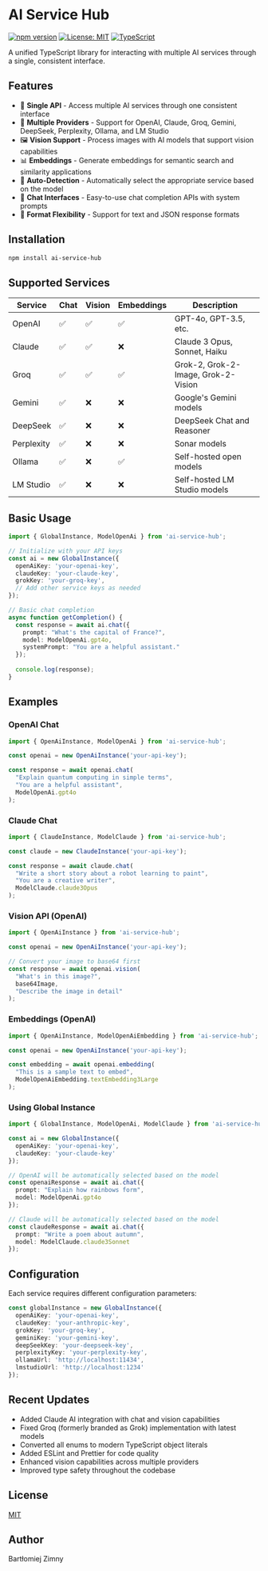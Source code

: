 # AI Service Hub

[![npm version](https://img.shields.io/npm/v/ai-service-hub.svg)](https://www.npmjs.com/package/ai-service-hub)
[![License: MIT](https://img.shields.io/badge/License-MIT-yellow.svg)](https://opensource.org/licenses/MIT)
[![TypeScript](https://img.shields.io/badge/TypeScript-5.1.3-blue)](https://www.typescriptlang.org/)

A unified TypeScript library for interacting with multiple AI services through a single, consistent interface.

## Features

- 🚀 **Single API** - Access multiple AI services through one consistent interface
- 🔌 **Multiple Providers** - Support for OpenAI, Claude, Groq, Gemini, DeepSeek, Perplexity, Ollama, and LM Studio
- 🖼️ **Vision Support** - Process images with AI models that support vision capabilities
- 📊 **Embeddings** - Generate embeddings for semantic search and similarity applications
- 🔄 **Auto-Detection** - Automatically select the appropriate service based on the model
- 💬 **Chat Interfaces** - Easy-to-use chat completion APIs with system prompts
- 📝 **Format Flexibility** - Support for text and JSON response formats

## Installation

```bash
npm install ai-service-hub
```

## Supported Services

| Service    | Chat | Vision | Embeddings | Description                              |
|------------|------|--------|------------|------------------------------------------|
| OpenAI     | ✅   | ✅     | ✅         | GPT-4o, GPT-3.5, etc.                    |
| Claude     | ✅   | ✅     | ❌         | Claude 3 Opus, Sonnet, Haiku             |
| Groq       | ✅   | ✅     | ✅         | Grok-2, Grok-2-Image, Grok-2-Vision      |
| Gemini     | ✅   | ❌     | ❌         | Google's Gemini models                   |
| DeepSeek   | ✅   | ❌     | ❌         | DeepSeek Chat and Reasoner               |
| Perplexity | ✅   | ❌     | ❌         | Sonar models                             |
| Ollama     | ✅   | ❌     | ✅         | Self-hosted open models                  |
| LM Studio  | ✅   | ❌     | ❌         | Self-hosted LM Studio models             |

## Basic Usage

```typescript
import { GlobalInstance, ModelOpenAi } from 'ai-service-hub';

// Initialize with your API keys
const ai = new GlobalInstance({
  openAiKey: 'your-openai-key',
  claudeKey: 'your-claude-key',
  grokKey: 'your-groq-key',
  // Add other service keys as needed
});

// Basic chat completion
async function getCompletion() {
  const response = await ai.chat({
    prompt: "What's the capital of France?",
    model: ModelOpenAi.gpt4o,
    systemPrompt: "You are a helpful assistant."
  });
  
  console.log(response);
}
```

## Examples

### OpenAI Chat

```typescript
import { OpenAiInstance, ModelOpenAi } from 'ai-service-hub';

const openai = new OpenAiInstance('your-api-key');

const response = await openai.chat(
  "Explain quantum computing in simple terms", 
  "You are a helpful assistant", 
  ModelOpenAi.gpt4o
);
```

### Claude Chat

```typescript
import { ClaudeInstance, ModelClaude } from 'ai-service-hub';

const claude = new ClaudeInstance('your-api-key');

const response = await claude.chat(
  "Write a short story about a robot learning to paint", 
  "You are a creative writer", 
  ModelClaude.claude3Opus
);
```

### Vision API (OpenAI)

```typescript
import { OpenAiInstance } from 'ai-service-hub';

const openai = new OpenAiInstance('your-api-key');

// Convert your image to base64 first
const response = await openai.vision(
  "What's in this image?", 
  base64Image, 
  "Describe the image in detail"
);
```

### Embeddings (OpenAI)

```typescript
import { OpenAiInstance, ModelOpenAiEmbedding } from 'ai-service-hub';

const openai = new OpenAiInstance('your-api-key');

const embedding = await openai.embedding(
  "This is a sample text to embed", 
  ModelOpenAiEmbedding.textEmbedding3Large
);
```

### Using Global Instance

```typescript
import { GlobalInstance, ModelOpenAi, ModelClaude } from 'ai-service-hub';

const ai = new GlobalInstance({
  openAiKey: 'your-openai-key',
  claudeKey: 'your-claude-key'
});

// OpenAI will be automatically selected based on the model
const openaiResponse = await ai.chat({
  prompt: "Explain how rainbows form",
  model: ModelOpenAi.gpt4o
});

// Claude will be automatically selected based on the model
const claudeResponse = await ai.chat({
  prompt: "Write a poem about autumn",
  model: ModelClaude.claude3Sonnet
});
```

## Configuration

Each service requires different configuration parameters:

```typescript
const globalInstance = new GlobalInstance({
  openAiKey: 'your-openai-key',
  claudeKey: 'your-anthropic-key',
  grokKey: 'your-groq-key',
  geminiKey: 'your-gemini-key',
  deepSeekKey: 'your-deepseek-key',
  perplexityKey: 'your-perplexity-key',
  ollamaUrl: 'http://localhost:11434',
  lmstudioUrl: 'http://localhost:1234'
});
```

## Recent Updates

- Added Claude AI integration with chat and vision capabilities
- Fixed Groq (formerly branded as Grok) implementation with latest models
- Converted all enums to modern TypeScript object literals
- Added ESLint and Prettier for code quality
- Enhanced vision capabilities across multiple providers
- Improved type safety throughout the codebase

## License

[MIT](LICENSE)

## Author

Bartłomiej Zimny
